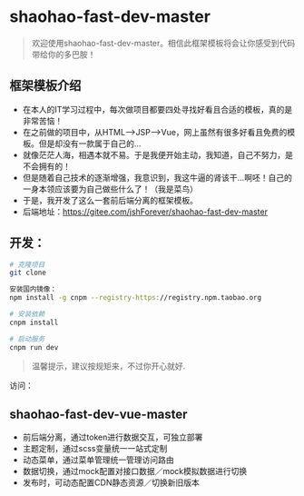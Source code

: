 # shaohao-fast-dev-master

> 欢迎使用shaohao-fast-dev-master。相信此框架模板将会让你感受到代码带给你的多巴胺！

## 框架模板介绍
- 在本人的IT学习过程中，每次做项目都要四处寻找好看且合适的模板，真的是非常苦恼！
- 在之前做的项目中，从HTML-->JSP-->Vue，网上虽然有很多好看且免费的模板。但是却没有一款属于自己的...
- 就像茫茫人海，相遇本就不易。于是我便开始主动，我知道，自己不努力，是不会拥有的！
- 但是随着自己技术的逐渐增强，我意识到，我这牛逼的肾该干...啊呸！自己的一身本领应该要为自己做些什么了！（我是菜鸟）
- 于是，我开发了这么一套前后端分离的框架模板。
- 后端地址：https://gitee.com/jshForever/shaohao-fast-dev-master

## 开发：
``` bash
# 克隆项目
git clone

安装国内镜像：
npm install -g cnpm --registry-https://registry.npm.taobao.org

# 安装依赖
cnpm install

# 启动服务
cnpm run dev
```
> 温馨提示，建议按规矩来，不过你开心就好.

访问：

## shaohao-fast-dev-vue-master
- 前后端分离，通过token进行数据交互，可独立部署
- 主题定制，通过scss变量统一一站式定制
- 动态菜单，通过菜单管理统一管理访问路由
- 数据切换，通过mock配置对接口数据／mock模拟数据进行切换
- 发布时，可动态配置CDN静态资源／切换新旧版本
